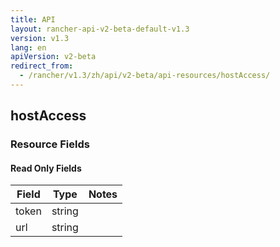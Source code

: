 ```yaml
---
title: API
layout: rancher-api-v2-beta-default-v1.3
version: v1.3
lang: en
apiVersion: v2-beta
redirect_from:
  - /rancher/v1.3/zh/api/v2-beta/api-resources/hostAccess/
---
```


## hostAccess



### Resource Fields


#### Read Only Fields

Field | Type   | Notes
---|---|---
token | string  | 
url | string  | 


<br>
